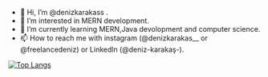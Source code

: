 - 👋 Hi, I’m @denizkarakass .
- 👀 I’m interested in MERN development.
- 🌱 I’m currently learning MERN,Java devolopment and computer science.
- 📫 How to reach me with instagram (@denizkarakas__ or @freelancedeniz) or Linkedln (@deniz-karakaş-).


[![Top Langs](https://github-readme-stats.vercel.app/api/top-langs/?username=denizkarakass&layout=compact)](https://github.com/anuraghazra/github-readme-stats)





<!---
denizkarakass/denizkarakass is a ✨ special ✨ repository because its `README.md` (this file) appears on your GitHub profile.
You can click the Preview link to take a look at your changes.
--->
